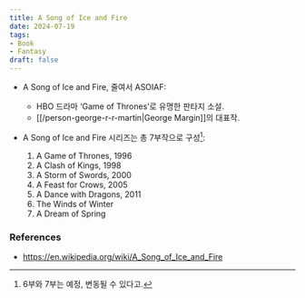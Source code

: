 ```yaml
---
title: A Song of Ice and Fire
date: 2024-07-19
tags:
- Book
- Fantasy
draft: false
---
```


- A Song of Ice and Fire, 줄여서 ASOIAF:
    - HBO 드라마 ‘Game of Thrones’로 유명한 판타지 소설.
    - [[/person-george-r-r-martin|George Margin]]의 대표작.

- A Song of Ice and Fire 시리즈는 총 7부작으로 구성[^1]:
    1. A Game of Thrones, 1996
    2. A Clash of Kings, 1998
    3. A Storm of Swords, 2000
    4. A Feast for Crows, 2005
    5. A Dance with Dragons, 2011
    6. The Winds of Winter
    7. A Dream of Spring

[^1]: 6부와 7부는 예정, 변동될 수 있다고.


### References
- https://en.wikipedia.org/wiki/A_Song_of_Ice_and_Fire